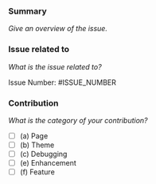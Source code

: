 ### Summary
_Give an overview of the issue._

### Issue related to
_What is the issue related to?_
<!-- If so, What's the issue number? -->
Issue Number: #ISSUE_NUMBER

### Contribution
_What is the category of your contribution?_
- [ ] (a) Page  
- [ ] (b) Theme
- [ ] (c) Debugging
- [ ] (e) Enhancement
- [ ] (f) Feature
